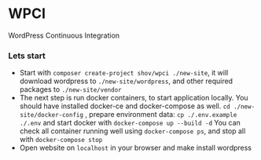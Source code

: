 # WPCI

WordPress Continuous Integration

### Lets start
* Start with `composer create-project shov/wpci ./new-site`, 
it will download wordpress to `./new-site/wordpress`, 
and other required packages to `./new-site/vendor`
* The next step is run docker containers, to start application locally. 
You should have installed docker-ce and docker-compose as well. 
`cd ./new-site/docker-config` , prepare environment data: `cp ./.env.example ./.env` 
and start docker with `docker-compose up --build -d` 
You can check all container running well using `docker-compose ps`, 
and stop all with `docker-compose stop`
* Open website on `localhost` in your browser and make install wordpress